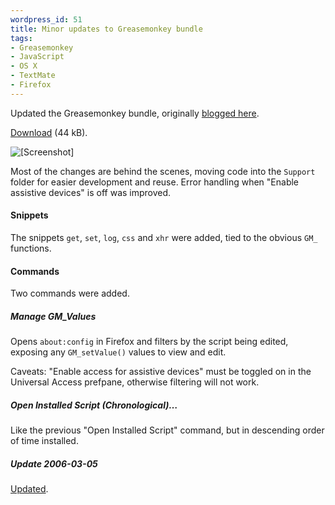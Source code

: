 ```yaml
--- 
wordpress_id: 51
title: Minor updates to Greasemonkey bundle
tags: 
- Greasemonkey
- JavaScript
- OS X
- TextMate
- Firefox
---
```

Updated the Greasemonkey bundle, originally <a href="http://henrik.nyh.se/2006/08/improved-greasemonkey-bundle-for-textmate/">blogged here</a>.

<a href="http://henrik.nyh.se/uploads/Greasemonkey.tmbundle.zip">Download</a> (44 kB).

<p class="center"><img src="http://henrik.nyh.se/uploads/gmbundle2.png" alt="[Screenshot]" class="bordered" /></p>

<!--more-->

Most of the changes are behind the scenes, moving code into the <code>Support</code> folder for easier development and reuse. Error handling when "Enable assistive devices" is off was improved.

<h4>Snippets</h4>

The snippets <code>get</code>, <code>set</code>, <code>log</code>, <code>css</code> and <code>xhr</code> were added, tied to the obvious <code>GM_</code> functions.

<h4>Commands</h4>

Two commands were added.

<h5>Manage GM_Values</h5>

Opens <code>about:config</code> in Firefox and filters by the script being edited, exposing any <code>GM_setValue()</code> values to view and edit.

Caveats: "Enable access for assistive devices" must be toggled on in the Universal Access prefpane, otherwise filtering will not work.

<h5>Open Installed Script (Chronological)&hellip;</h5>

Like the previous "Open Installed Script" command, but in descending order of time installed.

<div class="updated">
<h5>Update 2006-03-05</h5>
<p><a href="http://henrik.nyh.se/2007/03/major-update-to-the-textmate-greasemonkey-bundle/">Updated</a>.</p>
</div>
